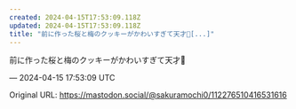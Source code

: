 ```yaml
---
created: 2024-04-15T17:53:09.118Z
updated: 2024-04-15T17:53:09.118Z
title: "前に作った桜と梅のクッキーがかわいすぎて天才🌸[...]"
---
```


<p>前に作った桜と梅のクッキーがかわいすぎて天才🌸</p>

&mdash; 2024-04-15 17:53:09 UTC

Original URL: https://mastodon.social/@sakuramochi0/112276510416531616
